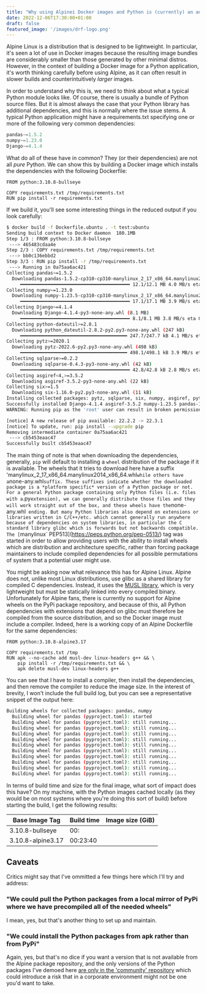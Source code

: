 ```yaml
---
title: "Why using Alpinei Docker images and Python is (currently) an antipattern"
date: 2022-12-06T17:30:00+01:00
draft: false
featured_image: '/images/drf-logo.png'
---
```


Alpine Linux is a distribution that is designed to be lightweight. In particular, it's seen a lot of use in Docker images because the resulting image bundles are considerably smaller than those generated by other minimal distros. However, in the context of building a Docker image for a Python application, it's worth thinking carefully before using Alpine, as it can often result in slower builds and counterintuitively *larger* images.

In order to understand why this is, we need to think about what a typical Python module looks like. Of course, there is usually a bundle of Python source files. But it is almost always the case that your Python library has additional dependencies, and this is normally where the issue stems. A typical Python application might have a requirements.txt specifying one or more of the following very common dependencies:

```python
pandas~=1.5.2
numpy~=1.23.0
Django~=4.1.4
```

What do all of these have in common? They (or their dependencies) are not all *pure* Python. We can show this by building a Docker image which installs the dependencies with the following Dockerfile:
```docker
FROM python:3.10.8-bullseye

COPY requirements.txt /tmp/requirements.txt
RUN pip install -r requirements.txt
```
If we build it, you'll see some interesting things in the reduced output if you look carefully:
```bash
$ docker build -f Dockerfile.ubuntu . -t test:ubuntu
Sending build context to Docker daemon  180.1MB
Step 1/3 : FROM python:3.10.8-bullseye
 ---> 465483cdaa4e
Step 2/3 : COPY requirements.txt /tmp/requirements.txt
 ---> bb0c136ebbd2
Step 3/3 : RUN pip install -r /tmp/requirements.txt
 ---> Running in 0a75aa6ac421
Collecting pandas~=1.5.2
  Downloading pandas-1.5.2-cp310-cp310-manylinux_2_17_x86_64.manylinux2014_x86_64.whl (12.1 MB)
     ━━━━━━━━━━━━━━━━━━━━━━━━━━━━━━━━━━━━━━━━ 12.1/12.1 MB 4.0 MB/s eta 0:00:00
Collecting numpy~=1.23.0
  Downloading numpy-1.23.5-cp310-cp310-manylinux_2_17_x86_64.manylinux2014_x86_64.whl (17.1 MB)
     ━━━━━━━━━━━━━━━━━━━━━━━━━━━━━━━━━━━━━━━━ 17.1/17.1 MB 3.9 MB/s eta 0:00:00
Collecting Django~=4.1.4
  Downloading Django-4.1.4-py3-none-any.whl (8.1 MB)
     ━━━━━━━━━━━━━━━━━━━━━━━━━━━━━━━━━━━━━━━━ 8.1/8.1 MB 3.8 MB/s eta 0:00:00
Collecting python-dateutil>=2.8.1
  Downloading python_dateutil-2.8.2-py2.py3-none-any.whl (247 kB)
     ━━━━━━━━━━━━━━━━━━━━━━━━━━━━━━━━━━━━━━━ 247.7/247.7 kB 4.1 MB/s eta 0:00:00
Collecting pytz>=2020.1
  Downloading pytz-2022.6-py2.py3-none-any.whl (498 kB)
     ━━━━━━━━━━━━━━━━━━━━━━━━━━━━━━━━━━━━━━━ 498.1/498.1 kB 3.9 MB/s eta 0:00:00
Collecting sqlparse>=0.2.2
  Downloading sqlparse-0.4.3-py3-none-any.whl (42 kB)
     ━━━━━━━━━━━━━━━━━━━━━━━━━━━━━━━━━━━━━━━━ 42.8/42.8 kB 2.8 MB/s eta 0:00:00
Collecting asgiref<4,>=3.5.2
  Downloading asgiref-3.5.2-py3-none-any.whl (22 kB)
Collecting six>=1.5
  Downloading six-1.16.0-py2.py3-none-any.whl (11 kB)
Installing collected packages: pytz, sqlparse, six, numpy, asgiref, python-dateutil, Django, pandas
Successfully installed Django-4.1.4 asgiref-3.5.2 numpy-1.23.5 pandas-1.5.2 python-dateutil-2.8.2 pytz-2022.6 six-1.16.0 sqlparse-0.4.3
WARNING: Running pip as the 'root' user can result in broken permissions and conflicting behaviour with the system package manager. It is recommended to use a virtual environment instead: https://pip.pypa.io/warnings/venv

[notice] A new release of pip available: 22.2.2 -> 22.3.1
[notice] To update, run: pip install --upgrade pip
Removing intermediate container 0a75aa6ac421
 ---> cb5453eaac47
Successfully built cb5453eaac47
```

The main thing of note is that when downloading the dependencies, generally, `pip` will default to installing a `wheel` distribution of the package if it is available. The wheels that it tries to download here have a suffix 'manylinux_2_17_x86_64.manylinux2014_x86_64.whl` while others have a `none-any.whl` suffix. These suffixes indicate whether the downloaded package is a *platform specific* version of a Python package or not. For a general Python package containing only Python files (i.e. files with a `.py` extension), we can generally distribute those files and they will work straight out of the box, and these wheels have the `none-any.whl` ending. But many Python libraries also depend on extensions or libraries written in C/C++/etc. which cannot generally run anywhere because of dependencies on system libraries, in particular the C standard library glibc which is forwards but not backwards compatible. The [`manylinux` PEP513](https://peps.python.org/pep-0513/) tag was started in order to allow providing users with the ability to install wheels which are distribution and architecture specific, rather than forcing package maintainers to include compiled dependencies for all possible permutations of system that a potential user might use.

You might be asking now what relevance this has for Alpine Linux. Alpine does not, unlike most Linux distributions, use glibc as a shared library for compiled C dependencies. Instead, it uses the [MUSL library](https://musl.libc.org/), which is very lightweight but must be statically linked into every compiled binary. Unfortunately for Alpine fans, there is currently no support for Alpine wheels on the PyPi package repository, and because of this, all Python dependencies with extensions that depend on glibc must therefore be compiled from the source distribution, and so the Docker image must include a compiler. Indeed, here is a working copy of an Alpine Dockerfile for the same dependencies:
```docker
FROM python:3.10.8-alpine3.17

COPY requirements.txt /tmp
RUN apk --no-cache add musl-dev linux-headers g++ && \
    pip install -r /tmp/requirements.txt && \
    apk delete musl-dev linux-headers g++
```
You can see that I have to install a compiler, then install the dependencies, and then remove the compiler to reduce the image size. In the interest of brevity, I won't include the full build log, but you can see a representative snippet of the output here:
```bash
Building wheels for collected packages: pandas, numpy
  Building wheel for pandas (pyproject.toml): started
  Building wheel for pandas (pyproject.toml): still running...
  Building wheel for pandas (pyproject.toml): still running...
  Building wheel for pandas (pyproject.toml): still running...
  Building wheel for pandas (pyproject.toml): still running...
  Building wheel for pandas (pyproject.toml): still running...
  Building wheel for pandas (pyproject.toml): still running...
  Building wheel for pandas (pyproject.toml): still running...
  Building wheel for pandas (pyproject.toml): still running...
  Building wheel for pandas (pyproject.toml): still running...
  Building wheel for pandas (pyproject.toml): still running...
```

In terms of build time and size for the final image, what sort of impact does this have? On my machine, with the Python images cached locally (as they would be on most systems where you're doing this sort of build) before starting the build, I get the following results:

| Base Image Tag    | Build time  | Image size (GiB) |
|-------------------|-------------|------------------|
| 3.10.8-bullseye   | 00:         |                  |
| 3.10.8-alpine3.17 | 00:23:40    |                  |
## Caveats

Critics might say that I've ommitted a few things here which I'll try and address:

### "We could pull the Python packages from a local mirror of PyPi where we have precompiled all of the needed wheels"

I mean, yes, but that's another thing to set up and maintain.

### "We could install the Python packages from apk rather than from PyPi"

Again, yes, but that's no dice if you want a version that is not available from the Alpine package repository, and the only versions of the Python packages I've demoed here [are only in the 'community' repository](https://pkgs.alpinelinux.org/packages?name=py3-numpy&branch=v3.17&repo=&arch=&maintainer=) which could introduce a risk that in a corporate environment might not be one you'd want to take.

